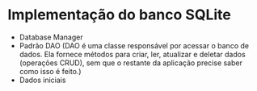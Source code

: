 # Implementação do banco SQLite

- Database Manager
- Padrão DAO (DAO é uma classe responsável por acessar o banco de dados. Ela fornece métodos para criar, ler, atualizar e deletar dados (operações CRUD), sem que o restante da aplicação precise saber como isso é feito.)
- Dados iniciais
